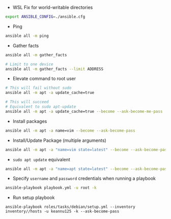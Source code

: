 - WSL Fix for world-writable directories
```bash
export ANSIBLE_CONFIG=./ansible.cfg
```
- Ping
```bash
ansible all -m ping
```
- Gather facts
```bash
ansible all -m gather_facts

# Limit to one device
ansible all -m gather_facts --limit ADDRESS
```
- Elevate command to root user
```bash
# This will fail without sudo
ansible all -m apt -a update_cache=true

# This will succeed
# Equivalent to sudo apt-update
ansible all -m apt -a update_cache=true --become --ask-become-me-pass
```
- Install packages
```bash
ansible all -m apt -a name=vim --become --ask-become-pass
```
- Install/Update Package (multiple arguments)
```bash
ansible all -m apt -a "name=vim state=latest" --become --ask-become-pass
```
- `sudo apt update` equivalent
```bash
ansible all -m apt -a "name=apt state=latest" --become --ask-become-pass
```
- Specify `username` and `password` credentials when running a playbook
```bash
ansible-playbook playbook.yml -u root -k
```
- Run setup playbook
```
ansible-playbook roles/tasks/debian/setup.yml --inventory inventory//hosts -u keannu125 -k --ask-become-pass
```
